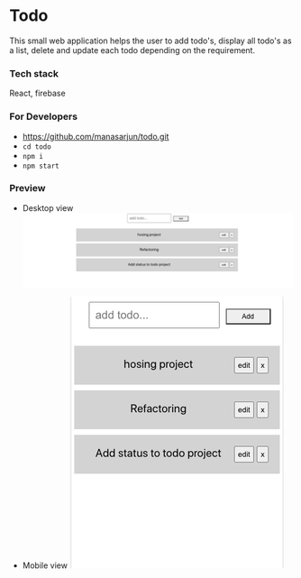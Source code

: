 # Todo
This small web application helps the user to add todo's, display all todo's as a list, delete and update each todo depending on the requirement.

### Tech stack
React, firebase


### For Developers
- https://github.com/manasarjun/todo.git
- `cd todo`
- `npm i`
- `npm start`

### Preview

- Desktop view
![Desktop View](./src/images/desktop_view.png)

- Mobile view
![Mobile View](./src/images/mobile_view.png)




